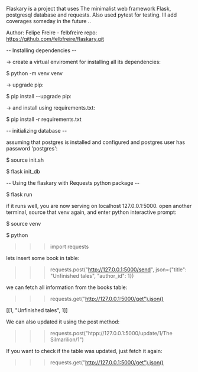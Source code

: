 Flaskary is a project that uses The minimalist web framework Flask, postgresql database and requests. Also
used pytest for testing. Ill add coverages someday in the future ..

Author: Felipe Freire - felbfreire 
repo: https://github.com/felbfreire/flaskary.git


-- Installing dependencies --

-> create a virtual enviroment for installing all its dependencies:

$ python -m venv venv

-> upgrade pip:

$ pip install --upgrade pip:

-> and install using requirements.txt:

$ pip install -r requirements.txt

-- initializing database --

 assuming that postgres is installed and configured and postgres user has password 'postgres':

$ source init.sh


$ flask init_db

-- Using the flaskary with Requests python package --
 
 $ flask run


 if it runs well, you are now serving on localhost 127.0.0.1:5000.
 open another terminal, source that venv again, and enter python interactive prompt:

$ source venv

$ python


>>> import requests

 lets insert some book in table:

>>> requests.post("http://127.0.0.1:5000/send", json={"title": "Unfinished tales", "author_id": 1})

 we can fetch all information from the books table:

>>> requests.get("http://127.0.0.1:5000/get").json()

[[1, "Unfinished tales", 1]]

 We can also updated it using the post method:

>>> requests.post("htpp://127.0.0.1:5000/update/1/The Silmarilion/1")

 If you want to check if the table was updated, just fetch it again:

>>> requests.get("http://127.0.0.1:5000/get").json()

